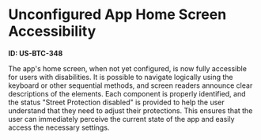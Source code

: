 # Unconfigured App Home Screen Accessibility

**ID: US-BTC-348**

The app's home screen, when not yet configured, is now fully accessible for users with disabilities. It is possible to navigate logically using the keyboard or other sequential methods, and screen readers announce clear descriptions of the elements. Each component is properly identified, and the status "Street Protection disabled" is provided to help the user understand that they need to adjust their protections. This ensures that the user can immediately perceive the current state of the app and easily access the necessary settings.